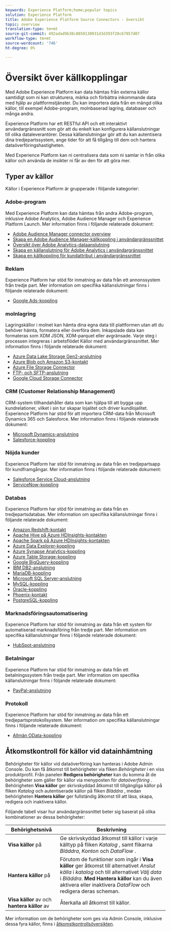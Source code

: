 ```yaml
---
keywords: Experience Platform;home;popular topics
solution: Experience Platform
title: Adobe Experience Platform Source Connectors - översikt
topic: overview
translation-type: tm+mt
source-git-commit: 492adad9b38c8850130931d3d393f28c67057d07
workflow-type: tm+mt
source-wordcount: '746'
ht-degree: 0%

---
```



# Översikt över källkopplingar

Med Adobe Experience Platform kan data hämtas från externa källor samtidigt som ni kan strukturera, märka och förbättra inkommande data med hjälp av plattformstjänster. Du kan importera data från en mängd olika källor, till exempel Adobe-program, molnbaserad lagring, databaser och många andra.

Experience Platform har ett RESTful API och ett interaktivt användargränssnitt som gör att du enkelt kan konfigurera källanslutningar till olika dataleverantörer. Dessa källanslutningar gör att du kan autentisera dina tredjepartssystem, ange tider för att få tillgång till dem och hantera dataöverföringshastigheten.

Med Experience Platform kan ni centralisera data som ni samlar in från olika källor och använda de insikter ni får av den för att göra mer.

## Typer av källor

Källor i Experience Platform är grupperade i följande kategorier:

### Adobe-program

Med Experience Platform kan data hämtas från andra Adobe-program, inklusive Adobe Analytics, Adobe Audience Manager och Experience Platform Launch. Mer information finns i följande relaterade dokument:

- [Adobe Audience Manager connector overview](connectors/adobe-applications/audience-manager.md)
- [Skapa en Adobe Audience Manager-källkoppling i användargränssnittet](./tutorials/ui/create/adobe-applications/audience-manager.md)
- [Översikt över Adobe Analytics-dataanslutning](connectors/adobe-applications/analytics.md)
- [Skapa en källanslutning för Adobe Analytics i användargränssnittet](./tutorials/ui/create/adobe-applications/analytics.md)
- [Skapa en källkoppling för kundattribut i användargränssnittet](./tutorials/ui/create/adobe-applications/customer-attributes.md)

### Reklam

Experience Platform har stöd för inmatning av data från ett annonssystem från tredje part. Mer information om specifika källanslutningar finns i följande relaterade dokument:

- [Google Ads-koppling](connectors/advertising/ads.md)

### molnlagring

Lagringskällor i molnet kan hämta dina egna data till plattformen utan att du behöver hämta, formatera eller överföra dem. Inkapslade data kan formateras som XDM JSON, XDM-parquet eller avgränsade. Varje steg i processen integreras i arbetsflödet Källor med användargränssnittet. Mer information finns i följande relaterade dokument:

- [Azure Data Lake Storage Gen2-anslutning](connectors/cloud-storage/adls-gen2.md)
- [Azure Blob och Amazon S3-kontakt](connectors/cloud-storage/blob-s3.md)
- [Azure File Storage Connector](connectors/cloud-storage/azure-file-storage.md)
- [FTP- och SFTP-anslutning](connectors/cloud-storage/ftp-sftp.md)
- [Google Cloud Storage Connector](connectors/cloud-storage/google-cloud-storage.md)

### CRM (Customer Relationship Management)

CRM-system tillhandahåller data som kan hjälpa till att bygga upp kundrelationer, vilket i sin tur skapar lojalitet och driver kundlojalitet. Experience Platform har stöd för att importera CRM-data från Microsoft Dynamics 365 och Salesforce. Mer information finns i följande relaterade dokument:

- [Microsoft Dynamics-anslutning](connectors/crm/ms-dynamics.md)
- [Salesforce-koppling](connectors/crm/salesforce.md)

### Nöjda kunder

Experience Platform har stöd för inmatning av data från en tredjepartsapp för kundframgångar. Mer information finns i följande relaterade dokument:

- [Salesforce Service Cloud-anslutning](connectors/customer-success/salesforce-service-cloud.md)
- [ServiceNow-koppling](connectors/customer-success/servicenow.md)

### Databas

Experience Platform har stöd för inmatning av data från en tredjepartsdatabas. Mer information om specifika källanslutningar finns i följande relaterade dokument:

- [Amazon Redshift-kontakt](connectors/databases/redshift.md)
- [Apache Hive på Azure HDInsights-kontakten](connectors/databases/hive.md)
- [Apache Spark på Azure HDInsights-kontakten](connectors/databases/spark.md)
- [Azure Data Explorer-koppling](connectors/databases/data-explorer.md)
- [Azure Synapse Analytics-koppling](connectors/databases/synapse-analytics.md)
- [Azure Table Storage-koppling](connectors/databases/ats.md)
- [Google BigQuery-koppling](connectors/databases/bigquery.md)
- [IBM DB2-anslutning](connectors/databases/ibm-db2.md)
- [MariaDB-koppling](connectors/databases/mariadb.md)
- [Microsoft SQL Server-anslutning](connectors/databases/sql-server.md)
- [MySQL-koppling](connectors/databases/mysql.md)
- [Oracle-koppling](connectors/databases/oracle.md)
- [Phoenix-kontakt](connectors/databases/phoenix.md)
- [PostgreSQL-koppling](connectors/databases/postgres.md)

### Marknadsföringsautomatisering

Experience Platform har stöd för inmatning av data från ett system för automatiserad marknadsföring från tredje part. Mer information om specifika källanslutningar finns i följande relaterade dokument:

- [HubSpot-anslutning](connectors/marketing-automation/hubspot.md)

### Betalningar

Experience Platform har stöd för inmatning av data från ett betalningssystem från tredje part. Mer information om specifika källanslutningar finns i följande relaterade dokument:

- [PayPal-anslutning](connectors/payments/paypal.md)

### Protokoll

Experience Platform har stöd för inmatning av data från ett tredjepartsprotokollsystem. Mer information om specifika källanslutningar finns i följande relaterade dokument:

- [Allmän OData-koppling](connectors/protocols/odata.md)

## Åtkomstkontroll för källor vid datainhämtning

Behörigheter för källor vid dataöverföring kan hanteras i Adobe Admin Console. Du kan få åtkomst till behörigheter via fliken *Behörigheter* i en viss produktprofil. Från panelen **Redigera behörigheter** kan du komma åt de behörigheter som gäller för källor via menyposten för *dataöverföring* . Behörigheten **Visa källor** ger skrivskyddad åtkomst till tillgängliga källor på fliken *Katalog* och autentiserade källor på fliken *Bläddra* , medan behörigheten **Hantera källor** ger fullständig åtkomst till att läsa, skapa, redigera och inaktivera källor.

Följande tabell visar hur användargränssnittet beter sig baserat på olika kombinationer av dessa behörigheter:

| Behörighetsnivå | Beskrivning |
| ---- | ----|
| **Visa källor** på | Ge skrivskyddad åtkomst till källor i varje källtyp på fliken *Katalog* , samt flikarna *Bläddra*, *Konton* och *DataFlow* . |
| **Hantera källor** på | Förutom de funktioner som ingår i **Visa källor** ger åtkomst till alternativet *Anslut källa* i *katalog* och till alternativet *Välj data* i *Bläddra*. **Med Hantera källor** kan du även aktivera eller inaktivera *DataFlow* och redigera deras scheman. |
| **Visa källor** av och **hantera källor** av | Återkalla all åtkomst till källor. |

Mer information om de behörigheter som ges via Admin Console, inklusive dessa fyra källor, finns i [åtkomstkontrollsöversikten](../access-control/home.md).

